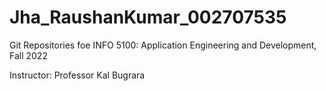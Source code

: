 # Jha_RaushanKumar_002707535

Git Repositories foe INFO 5100: Application Engineering and Development, Fall 2022

Instructor: Professor Kal Bugrara